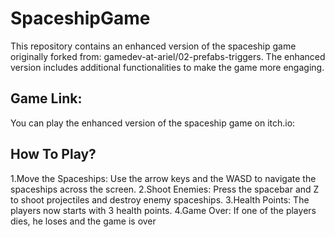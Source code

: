 # SpaceshipGame
This repository contains an enhanced version of the spaceship game originally forked from: gamedev-at-ariel/02-prefabs-triggers.                             The enhanced version includes additional functionalities to make the game more engaging.

## Game Link:
You can play the enhanced version of the spaceship game on itch.io:

 ## How To Play?
 1.Move the Spaceships: Use the arrow keys and the WASD to navigate the spaceships across the screen.
 2.Shoot Enemies: Press the spacebar and Z to shoot projectiles and destroy enemy spaceships.
 3.Health Points: The players now starts with 3 health points.
 4.Game Over: If one of the players dies, he loses and the game is over
 
